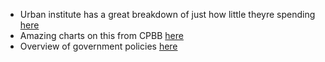 - Urban institute has a great breakdown of just how little theyre spending [here](https://www.urban.org/policy-centers/cross-center-initiatives/state-and-local-finance-initiative/state-and-local-backgrounders/housing-and-community-development-expenditures)
- Amazing charts on this from CPBB [here](https://www.cbpp.org/research/chart-book-federal-housing-spending-is-poorly-matched-to-need) 
- Overview of government policies [here]( https://crsreports.congress.gov/product/pdf/RL/RL34591)

